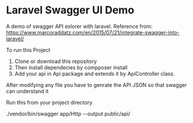 # Laravel Swagger UI Demo

A demo of swagger API exlorer with laravel. Reference from: https://www.marcoraddatz.com/en/2015/07/21/integrate-swagger-into-laravel/

To run this Project

1. Clone or download this repository
2. Then install dependecies by compposer install
3. Add your api in Api package and extends it by ApiController class.

After modifying any file you have to genrate the API JSON so that swagger can understand it

Run this from your project directory

./vendor/bin/swagger app/Http --output public/api/

